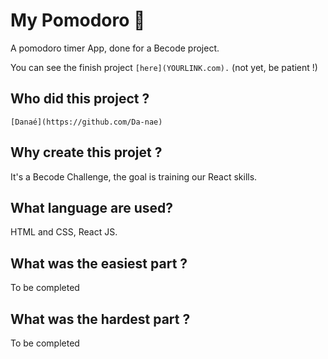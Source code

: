 # **My Pomodoro 🍅**

A pomodoro timer App, done for a Becode project.

You can see the finish project `[here](YOURLINK.com).` (not yet, be patient !)

## **Who did this project ?**

`[Danaé](https://github.com/Da-nae)`

## **Why create this projet ?**

It's a Becode Challenge, the goal is training our React skills.

## **What language are used?**

HTML and CSS, React JS.

## **What was the easiest part ?**

To be completed

## **What was the hardest part ?**

To be completed
